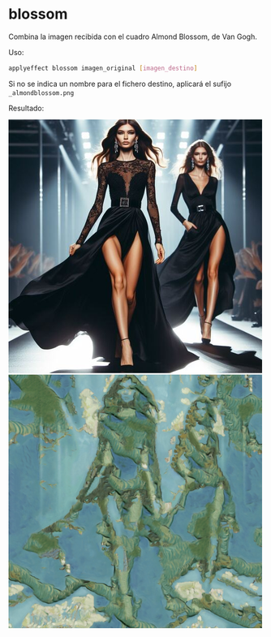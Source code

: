# blossom

Combina la imagen recibida con el cuadro Almond Blossom, de Van Gogh.

Uso:

``` sh
applyeffect blossom imagen_original [imagen_destino]
```

Si no se indica un nombre para el fichero destino, aplicará el sufijo `_almondblossom.png`

Resultado:

![imagen original](../../images/image.jpg)
![blossom](../../images/image_almondblossom.png)
